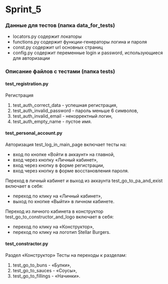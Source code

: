 # Sprint_5
### Данные для тестов (папка data_for_tests)
- locators.py содержит локаторы
- functions.py содержит функции-генераторы логина и пароля
- const.py содержит url основных страниц
- config.py содержит переменные login и password, использующиеся для авторизации

### Описание файлов с тестами (папка tests)
#### test_registration.py
Регистрация
1) test_auth_correct_data - успешная регистрация,
2) test_auth_invalid_password - пароль меньше 6 символов,
3) test_auth_invalid_email - некорректный логин,
4) test_auth_empty_name - пустое имя.

#### test_personal_account.py
Авторизация
test_log_in_main_page включает тесты на:
- вход по кнопке «Войти в аккаунт» на главной,
- вход через кнопку «Личный кабинет»,
- вход через кнопку в форме регистрации,
- вход через кнопку в форме восстановления пароля.

Переход в личный кабинет и выход из аккаунта
test_go_to_pa_and_exist включает в себя:
- переход по клику на «Личный кабинет»,
- выход по кнопке «Выйти» в личном кабинете.

Переход из личного кабинета в конструктор
test_go_to_constructor_and_logo включает в себя:
- переход по клику на «Конструктор»,
- переход по клику на логотип Stellar Burgers.

#### test_constractor.py
Раздел «Конструктор»
Тесты на переходы к разделам:
1) test_go_to_buns - «Булки»,
2) test_go_to_sauces - «Соусы»,
3) test_go_to_fillings - «Начинки».